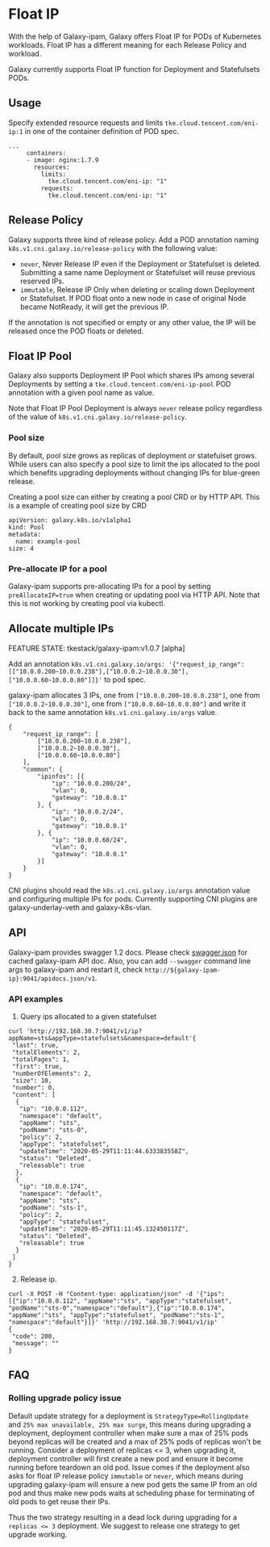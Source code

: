 # Float IP

With the help of Galaxy-ipam, Galaxy offers Float IP for PODs of Kubernetes workloads. Float IP has a different meaning for each Release Policy and workload.

Galaxy currently supports Float IP function for Deployment and Statefulsets PODs.

## Usage

Specify extended resource requests and limits `tke.cloud.tencent.com/eni-ip:1` in one of the container definition of POD spec.

```
...
     containers:
     - image: nginx:1.7.9
       resources:
         limits:
           tke.cloud.tencent.com/eni-ip: "1"
         requests:
           tke.cloud.tencent.com/eni-ip: "1"
```

## Release Policy

Galaxy supports three kind of release policy. Add a POD annotation naming `k8s.v1.cni.galaxy.io/release-policy` with the following value:

- `never`, Never Release IP even if the Deployment or Statefulset is deleted. Submitting a same name Deployment or Statefulset will reuse previous reserved IPs. 
- `immutable`, Release IP Only when deleting or scaling down Deployment or Statefulset. If POD float onto a new node in case of original Node became NotReady, it will get the previous IP.

If the annotation is not specified or empty or any other value, the IP will be released once the POD floats or deleted.

## Float IP Pool

Galaxy also supports Deployment IP Pool which shares IPs among several Deployments by setting a `tke.cloud.tencent.com/eni-ip-pool` POD annotation with a given pool name as value.

Note that Float IP Pool Deployment is always `never` release policy regardless of the value of `k8s.v1.cni.galaxy.io/release-policy`.

### Pool size

By default, pool size grows as replicas of deployment or statefulset grows. While users can also specify a pool size to limit the ips allocated to
the pool which benefits upgrading deployments without changing IPs for blue-green release.

Creating a pool size can either by creating a pool CRD or by HTTP API. This is a example of creating pool size by CRD

```
apiVersion: galaxy.k8s.io/v1alpha1
kind: Pool
metadata:
  name: example-pool
size: 4
```

### Pre-allocate IP for a pool

Galaxy-ipam supports pre-allocating IPs for a pool by setting `preAllocateIP=true` when creating or updating pool via HTTP API. Note that this is not working by creating pool via kubectl.

## Allocate multiple IPs

FEATURE STATE: tkestack/galaxy-ipam:v1.0.7 [alpha]

Add an annotation `k8s.v1.cni.galaxy.io/args: '{"request_ip_range":[["10.0.0.200~10.0.0.238"],["10.0.0.2~10.0.0.30"],["10.0.0.60~10.0.0.80"]]}'` to pod spec.

galaxy-ipam allocates 3 IPs, one from `["10.0.0.200~10.0.0.238"]`, one from `["10.0.0.2~10.0.0.30"]`, one from `["10.0.0.60~10.0.0.80"]`
and write it back to the same annotation `k8s.v1.cni.galaxy.io/args` value.

```
{
	"request_ip_range": [
		["10.0.0.200~10.0.0.238"],
		["10.0.0.2~10.0.0.30"],
		["10.0.0.60~10.0.0.80"]
	],
	"common": {
		"ipinfos": [{
			"ip": "10.0.0.200/24",
			"vlan": 0,
			"gateway": "10.0.0.1"
		}, {
			"ip": "10.0.0.2/24",
			"vlan": 0,
			"gateway": "10.0.0.1"
		}, {
			"ip": "10.0.0.60/24",
			"vlan": 0,
			"gateway": "10.0.0.1"
		}]
	}
}
```

CNI plugins should read the `k8s.v1.cni.galaxy.io/args` annotation value and configuring multiple IPs for pods.
Currently supporting CNI plugins are galaxy-underlay-veth and galaxy-k8s-vlan.

## API

Galaxy-ipam provides swagger 1.2 docs. Please check [swagger.json](swagger.json) for cached galaxy-ipam API doc.
Also, you can add `--swagger` command line args to galaxy-ipam and restart it, check `http://${galaxy-ipam-ip}:9041/apidocs.json/v1`.

### API examples

1. Query ips allocated to a given statefulset

```
curl 'http://192.168.30.7:9041/v1/ip?appName=sts&appType=statefulsets&namespace=default'{
 "last": true,
 "totalElements": 2,
 "totalPages": 1,
 "first": true,
 "numberOfElements": 2,
 "size": 10,
 "number": 0,
 "content": [
  {
   "ip": "10.0.0.112",
   "namespace": "default",
   "appName": "sts",
   "podName": "sts-0",
   "policy": 2,
   "appType": "statefulset",
   "updateTime": "2020-05-29T11:11:44.633383558Z",
   "status": "Deleted",
   "releasable": true
  },
  {
   "ip": "10.0.0.174",
   "namespace": "default",
   "appName": "sts",
   "podName": "sts-1",
   "policy": 2,
   "appType": "statefulset",
   "updateTime": "2020-05-29T11:11:45.132450117Z",
   "status": "Deleted",
   "releasable": true
  }
 ]
}
```

2. Release ip.

```
curl -X POST -H "Content-type: application/json" -d '{"ips":[{"ip":"10.0.0.112", "appName":"sts", "appType":"statefulset", "podName":"sts-0","namespace":"default"},{"ip":"10.0.0.174", "appName":"sts", "appType":"statefulset", "podName":"sts-1", "namespace":"default"}]}' 'http://192.168.30.7:9041/v1/ip'
{
 "code": 200,
 "message": ""
}
```

## FAQ

### Rolling upgrade policy issue

Default update strategy for a deployment is `StrategyType=RollingUpdate` and `25% max unavailable, 25% max surge`, this
means during upgrading a deployment, deployment controller when make sure a max of 25% pods beyond replicas will be created
and a max of 25% pods of replicas won't be running. Consider a deployment of replicas <= 3, when upgrading it, deployment
controller will first create a new pod and ensure it become running before teardown an old pod. Issue comes if the deployment
also asks for float IP release policy `immutable` or `never`, which means during upgrading galaxy-ipam will ensure a new
pod gets the same IP from an old pod and thus make new pods waits at scheduling phase for terminating of old pods to get
reuse their IPs.

Thus the two strategy resulting in a dead lock during upgrading for a `replicas <= 3` deployment. We suggest to release
one strategy to get upgrade working.
